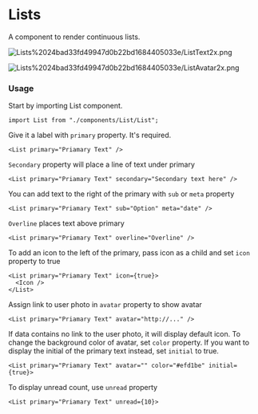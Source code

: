 # Lists

A component to render continuous lists.

![Lists%2024bad33fd49947d0b22bd1684405033e/ListText2x.png](Lists%2024bad33fd49947d0b22bd1684405033e/ListText2x.png)

![Lists%2024bad33fd49947d0b22bd1684405033e/ListAvatar2x.png](Lists%2024bad33fd49947d0b22bd1684405033e/ListAvatar2x.png)

### Usage

Start by importing List component.

```tsx
import List from "./components/List/List";
```

Give it a label with `primary` property. It's required.

```tsx
<List primary="Priamary Text" />
```

`Secondary` property will place a line of text under primary

```tsx
<List primary="Priamary Text" secondary="Secondary text here" />
```

You can add text to the right of the primary with `sub` or `meta` property

```tsx
<List primary="Priamary Text" sub="Option" meta="date" />
```

`Overline` places text above primary

```tsx
<List primary="Priamary Text" overline="Overline" />
```

To add an icon to the left of the primary, pass icon as a child and set `icon` property to true

```tsx
<List primary="Priamary Text" icon={true}>
  <Icon />
</List>
```

Assign link to user photo in `avatar` property to show avatar

```tsx
<List primary="Priamary Text" avatar="http://..." />
```

If data contains no link to the user photo, it will display default icon. To change the background color of avatar, set `color` property. If you want to display the initial of the primary text instead, set `initial` to true.

```tsx
<List primary="Priamary Text" avatar="" color="#efd1be" initial={true}>
```

To display unread count, use `unread` property

```tsx
<List primary="Priamary Text" unread={10}>
```
